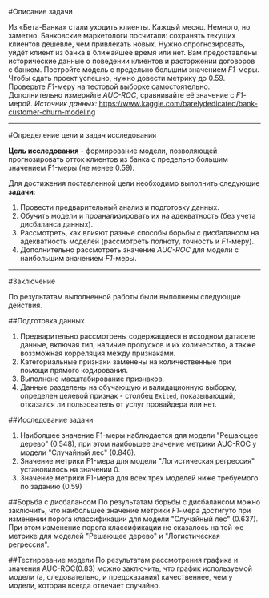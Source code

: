 #Описание задачи

Из «Бета-Банка» стали уходить клиенты. Каждый месяц. Немного, но заметно. Банковские маркетологи посчитали: сохранять текущих клиентов дешевле, чем привлекать новых.
Нужно спрогнозировать, уйдёт клиент из банка в ближайшее время или нет. Вам предоставлены исторические данные о поведении клиентов и расторжении договоров с банком. 
Постройте модель с предельно большим значением _F1_-меры. Чтобы сдать проект успешно, нужно довести метрику до 0.59. Проверьте _F1_-меру на тестовой выборке самостоятельно.
Дополнительно измеряйте _AUC-ROC_, сравнивайте её значение с _F1_-мерой.
_Источник данных:_
https://www.kaggle.com/barelydedicated/bank-customer-churn-modeling

___

#Определение цели и задач исследования

__Цель исследования__ - формирование модели, позволяющей прогнозировать отток клиентов из банка с предельно большим значением F1-меры (не менее 0.59). 

Для достижения поставленной цели необходимо выполнить следующие __задачи__:
1.	Провести предварительный анализ и подготовку данных. 
2.	Обучить модели и проанализировать их на адекватность (без учета дисбаланса данных). 
3.	Рассмотреть, как влияют разные способы борьбы с дисбалансом на адекватность моделей (рассмотреть полноту, точность и _F1_-меру).
4.	Дополнительно рассмотреть значение _AUC-ROC_ для модели с наибольшим значением _F1_-меры.

___

#Заключение

По результатам выполненной работы были выполнены следующие действия. 

##Подготовка данных
1.	Предварительно рассмотрены содержащиеся в исходном датасете данные, включая тип, наличие пропусков и их колическтво, а также воззможная корреляция между признаками. 
2.	Категориальные признаки заменены на количественные при помощи прямого кодирования. 
3.	Выполнено масштабирование признаков. 
4.	Данные разделены на обучающую и валидационную выборку, определен целевой признак - столбец `Exited`, показывающий, отказался ли пользователь от услуг провайдера или нет. 

##Исследование задачи
1.	Наиболшее значение F1-меры наблюдается для модели "Решающее дерево" (0.548), при этом наибоьшее значение метрики AUC-ROC у модели "Случайный лес" (0.846). 
2.	Значение метрики F1-мера для модели "Логистическая регрессия" установилось на значении 0.
3.	Значение метрики F1-мера для всех трех моделей ниже требуемого по заданию (0.59)

##Борьба с дисбалансом
По результатам борьбы с дисбалансом можно заключить, что наибольшее значение метрики _F1_-мера достигуто при изменении порога классификации для модели "Случайный лес" (0.637). 
При этом изменение порога классификации не сказалось на той же метрике для моделей "Решающее дерево" и "Логистическая регрессия". 

##Тестирование модели
По результатам рассмотрения графика и значения AUC-ROC(0.83) можно заключить, что график используемой модели (а, следовательно, и предсказания) качественнее, чем у модели, которая всегда отвечает случайно. 